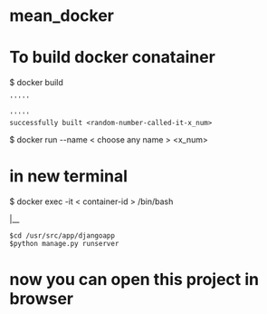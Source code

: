 # mean_docker

# To build docker conatainer
$ docker build

    '''''
    
    '''''
    successfully built <random-number-called-it-x_num>
   
$ docker run --name < choose any name > <x_num>

# in new terminal

$ docker exec -it < container-id > /bin/bash

 |__
 
    $cd /usr/src/app/djangoapp
    $python manage.py runserver
    
# now you can open this project in browser 
